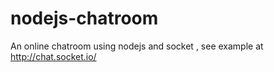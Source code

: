 # nodejs-chatroom
An online chatroom using nodejs and socket , see example at http://chat.socket.io/

